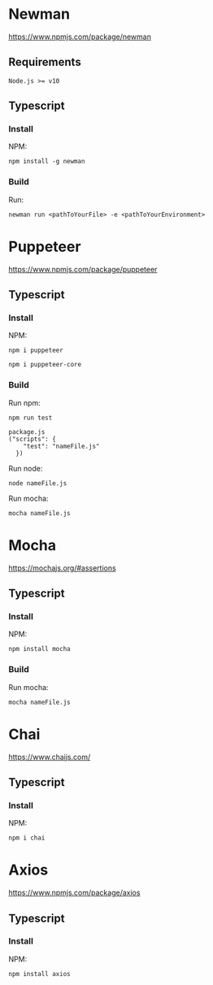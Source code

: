 # Newman

https://www.npmjs.com/package/newman

## Requirements ##

```shell
Node.js >= v10
```

## Typescript ##

### Install

NPM:
```shell
npm install -g newman
```

### Build

Run:
```shell
newman run <pathToYourFile> -e <pathToYourEnvironment>
```


# Puppeteer

https://www.npmjs.com/package/puppeteer

## Typescript ##

### Install

NPM:
```shell
npm i puppeteer
```

```shell
npm i puppeteer-core
```

### Build

Run npm:
```shell
npm run test   

package.js
("scripts": {
    "test": "nameFile.js"
  })
```

Run node:
```shell
node nameFile.js
```

Run mocha:
```shell
mocha nameFile.js
```


# Mocha

https://mochajs.org/#assertions

## Typescript ##

### Install

NPM:
```shell
npm install mocha
```

### Build

Run mocha:
```shell
mocha nameFile.js
```


# Chai

https://www.chaijs.com/

## Typescript ##

### Install

NPM:
```shell
npm i chai
```


# Axios

https://www.npmjs.com/package/axios

## Typescript ##

### Install

NPM:
```shell
npm install axios
```




